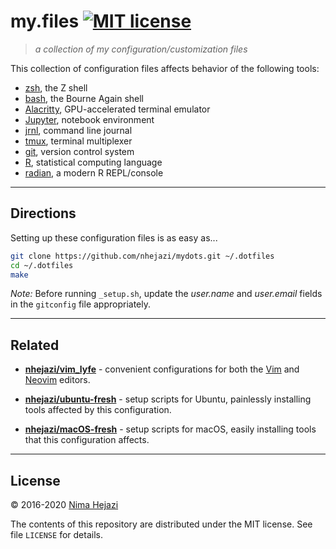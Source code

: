 # my.files [![MIT license](http://img.shields.io/badge/license-MIT-brightgreen.svg)](http://opensource.org/licenses/MIT)

> _a collection of my configuration/customization files_

This collection of configuration files affects behavior of the following tools:
* [zsh](http://zsh.sourceforge.net), the Z shell
* [bash](https://www.gnu.org/software/bash/), the Bourne Again shell
* [Alacritty](https://github.com/jwilm/alacritty), GPU-accelerated terminal
   emulator
* [Jupyter](http://jupyter.org/), notebook environment
* [jrnl](http://jrnl.sh/index.html), command line journal
* [tmux](https://github.com/tmux/tmux/wiki), terminal multiplexer
* [git](https://git-scm.com/), version control system
* [R](https://www.r-project.org), statistical computing language
* [radian](https://github.com/randy3k/radian), a modern R REPL/console

---

## Directions

Setting up these configuration files is as easy as...
```bash
git clone https://github.com/nhejazi/mydots.git ~/.dotfiles
cd ~/.dotfiles
make
```

_Note:_ Before running `_setup.sh`, update the _user.name_ and _user.email_
fields in the `gitconfig` file appropriately.

---

## Related

* __[nhejazi/vim_lyfe](https://github.com/nhejazi/vim_lyfe)__ - convenient
    configurations for both the [Vim](http://www.vim.org/index.php) and
    [Neovim](https://neovim.io) editors.

* __[nhejazi/ubuntu-fresh](https://github.com/nhejazi/ubuntu-fresh)__ - setup
    scripts for Ubuntu, painlessly installing tools affected by this
    configuration.

* __[nhejazi/macOS-fresh](https://github.com/nhejazi/macOS-fresh)__ - setup
    scripts for macOS, easily installing tools that this configuration affects.

---

## License

&copy; 2016-2020 [Nima Hejazi](https://nimahejazi.org)

The contents of this repository are distributed under the MIT license. See file
`LICENSE` for details.
